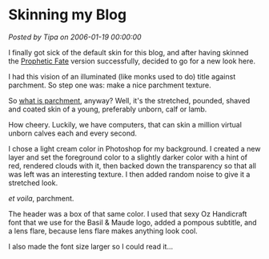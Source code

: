 # Skinning my Blog

*Posted by Tipa on 2006-01-19 00:00:00*

I finally got sick of the default skin for this blog, and after having skinned the [Prophetic Fate](http://fate.westkarana.com) version successfully, decided to go for a new look here.

I had this vision of an illuminated (like monks used to do) title against parchment. So step one was: make a nice parchment texture.

So [what is parchment](http://www.sca.org.au/scribe/articles/parchment.htm), anyway? Well, it's the stretched, pounded, shaved and coated skin of a young, preferably unborn, calf or lamb.

How cheery. Luckily, we have computers, that can skin a million virtual unborn calves each and every second.

I chose a light cream color in Photoshop for my background. I created a new layer and set the foreground color to a slightly darker color with a hint of red, rendered clouds with it, then backed down the transparency so that all was left was an interesting texture. I then added random noise to give it a stretched look.

*et voila*, parchment.

The header was a box of that same color. I used that sexy Oz Handicraft font that we use for the Basil & Maude logo, added a pompous subtitle, and a lens flare, because lens flare makes anything look cool.

I also made the font size larger so I could read it...
